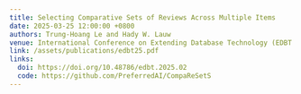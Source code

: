 ```yaml
---
title: Selecting Comparative Sets of Reviews Across Multiple Items
date: 2025-03-25 12:00:00 +0800
authors: Trung-Hoang Le and Hady W. Lauw
venue: International Conference on Extending Database Technology (EDBT'25), Mar 2025.
link: /assets/publications/edbt25.pdf
links:
  doi: https://doi.org/10.48786/edbt.2025.02
  code: https://github.com/PreferredAI/CompaReSetS
---
```

